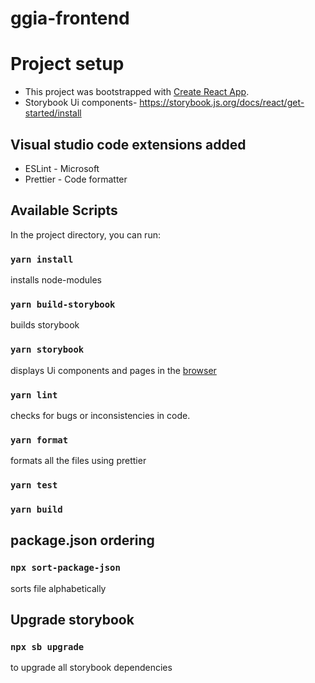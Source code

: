 # ggia-frontend

# Project setup
* This project was bootstrapped with [Create React App](https://github.com/facebook/create-react-app).
* Storybook Ui components- https://storybook.js.org/docs/react/get-started/install

## Visual studio code extensions added
* ESLint - Microsoft
* Prettier - Code formatter

## Available Scripts

In the project directory, you can run:

### `yarn install`

installs node-modules

### `yarn build-storybook`

builds storybook

### `yarn storybook`

displays Ui components and pages in the [browser](http://localhost:6006/)

### `yarn lint`

checks for bugs or inconsistencies in code.

### `yarn format`

formats all the files using prettier

### `yarn test`

### `yarn build`

## package.json ordering

### `npx sort-package-json`

sorts file alphabetically

## Upgrade storybook

### `npx sb upgrade`
to upgrade all storybook dependencies

